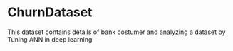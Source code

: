 # ChurnDataset
This dataset contains details of bank costumer and analyzing a dataset by Tuning ANN in deep learning 
